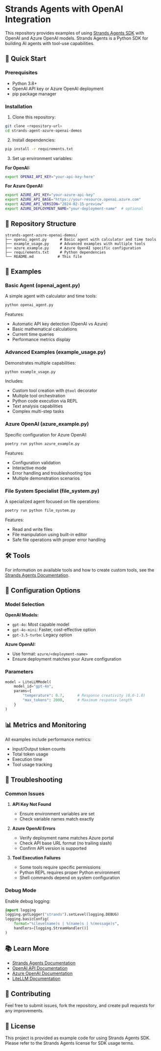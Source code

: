 # Strands Agents with OpenAI Integration

This repository provides examples of using [Strands Agents SDK](https://strandsagents.com) with OpenAI and Azure OpenAI models. Strands Agents is a Python SDK for building AI agents with tool-use capabilities.

## 🚀 Quick Start

### Prerequisites

- Python 3.8+
- OpenAI API key or Azure OpenAI deployment
- pip package manager

### Installation

1. Clone this repository:
```bash
git clone <repository-url>
cd strands-agent-azure-openai-demos
```

2. Install dependencies:
```bash
pip install -r requirements.txt
```

3. Set up environment variables:

**For OpenAI:**
```bash
export OPENAI_API_KEY="your-api-key-here"
```

**For Azure OpenAI:**
```bash
export AZURE_API_KEY="your-azure-api-key"
export AZURE_API_BASE="https://your-resource.openai.azure.com"
export AZURE_API_VERSION="2024-02-15-preview"
export AZURE_DEPLOYMENT_NAME="your-deployment-name"  # optional
```

## 📁 Repository Structure

```
strands-agent-azure-openai-demos/
├── openai_agent.py      # Basic agent with calculator and time tools
├── example_usage.py     # Advanced examples with multiple tools
├── azure_example.py     # Azure OpenAI specific configuration
├── requirements.txt     # Python dependencies
└── README.md           # This file
```

## 🎯 Examples

### Basic Agent (openai_agent.py)

A simple agent with calculator and time tools:

```bash
python openai_agent.py
```

Features:
- Automatic API key detection (OpenAI vs Azure)
- Basic mathematical calculations
- Current time queries
- Performance metrics display

### Advanced Examples (example_usage.py)

Demonstrates multiple capabilities:

```bash
python example_usage.py
```

Includes:
- Custom tool creation with `@tool` decorator
- Multiple tool orchestration
- Python code execution via REPL
- Text analysis capabilities
- Complex multi-step tasks

### Azure OpenAI (azure_example.py)

Specific configuration for Azure OpenAI:

```bash
poetry run python azure_example.py
```

Features:
- Configuration validation
- Interactive mode
- Error handling and troubleshooting tips
- Multiple demonstration scenarios

### File System Specialist (file_system.py)

A specialized agent focused on file operations:

```bash
poetry run python file_system.py
```

Features:
- Read and write files
- File manipulation using built-in editor
- Safe file operations with proper error handling

## 🛠️ Tools

For information on available tools and how to create custom tools, see the [Strands Agents Documentation](https://strandsagents.com).

## 🔧 Configuration Options

### Model Selection

**OpenAI Models:**
- `gpt-4o`: Most capable model
- `gpt-4o-mini`: Faster, cost-effective option
- `gpt-3.5-turbo`: Legacy option

**Azure OpenAI:**
- Use format: `azure/<deployment-name>`
- Ensure deployment matches your Azure configuration

### Parameters

```python
model = LiteLLMModel(
    model_id="gpt-4o",
    params={
        "temperature": 0.7,      # Response creativity (0.0-1.0)
        "max_tokens": 2000,      # Maximum response length
    }
)
```

## 📊 Metrics and Monitoring

All examples include performance metrics:
- Input/Output token counts
- Total token usage
- Execution time
- Tool usage tracking

## 🐛 Troubleshooting

### Common Issues

1. **API Key Not Found**
   - Ensure environment variables are set
   - Check variable names match exactly

2. **Azure OpenAI Errors**
   - Verify deployment name matches Azure portal
   - Check API base URL format (no trailing slash)
   - Confirm API version is supported

3. **Tool Execution Failures**
   - Some tools require specific permissions
   - Python REPL requires proper Python environment
   - Shell commands depend on system configuration

### Debug Mode

Enable debug logging:

```python
import logging
logging.getLogger("strands").setLevel(logging.DEBUG)
logging.basicConfig(
    format="%(levelname)s | %(name)s | %(message)s",
    handlers=[logging.StreamHandler()]
)
```

## 📚 Learn More

- [Strands Agents Documentation](https://strandsagents.com)
- [OpenAI API Documentation](https://platform.openai.com/docs)
- [Azure OpenAI Documentation](https://learn.microsoft.com/en-us/azure/ai-services/openai/)
- [LiteLLM Documentation](https://docs.litellm.ai/)

## 🤝 Contributing

Feel free to submit issues, fork the repository, and create pull requests for any improvements.

## 📄 License

This project is provided as example code for using Strands Agents SDK. Please refer to the Strands Agents license for SDK usage terms.